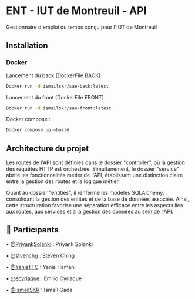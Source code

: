 # ENT - IUT de Montreuil - API
Gestionnaire d'emploi du temps conçu pour l'IUT de Montreuil

## Installation

### Docker

Lancement du back (DockerFile BACK)
```bash
Docker run -d ismailskr/sae-back:latest
```
Lancement du front (DockerFile FRONT)
```bash
Docker run -d ismailskr/sae-front:latest
```

Docker compose : 
```bash
Docker compose up –build
```


## Architecture du projet

Les routes de l'API sont définies dans le dossier "controller", où la gestion des requêtes HTTP est orchestrée. Simultanément, le dossier "service" abrite les fonctionnalités métier de l'API, établissant une distinction claire entre la gestion des routes et la logique métier.

Quant au dossier "entities", il renferme les modèles SQLAlchemy, consolidant la gestion des entités et de la base de données associée. Ainsi, cette structuration favorise une séparation efficace entre les aspects liés aux routes, aux services et à la gestion des données au sein de l'API.

## 👷  Participants
• [@PriyankSolanki](https://github.com/PriyankSolanki) : Priyank Solanki

• [@stvenchg](https://github.com/stvenchg) : Steven Ching

• [@YanisTTC](https://github.com/YanisTTC) : Yanis Hamani

• [@ecyriaque](https://github.com/ecyriaque) : Emilio Cyriaque

• [@IsmailSKR](https://github.com/IsmailSKR) : Ismaïl Gada
